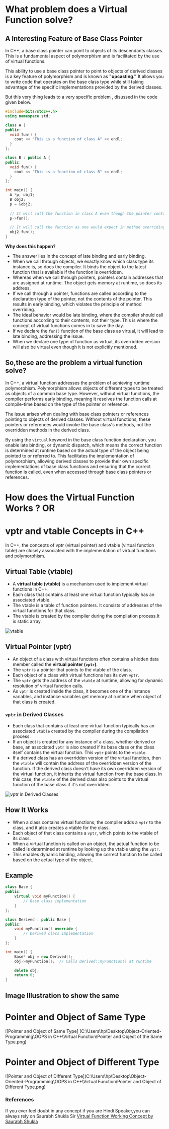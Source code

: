 # What problem does a Virtual Function solve?

## A Interesting Feature of Base Class Pointer

In C++, a base class pointer can point to objects of its descendants classes. This is a fundamental aspect of polymorphism and is facilitated by the use of virtual functions.

This ability to use a base class pointer to point to objects of derived classes is a key feature of polymorphism and is known as **"upcasting."** It allows you to write code that operates on the base class type while still taking advantage of the specific implementations provided by the derived classes.

But this very thing leads to a very specific problem , disussed in  the code given below.

```cpp
#include<bits/stdc++.h>
using namespace std;

class A {
public:
  void fun() {
    cout << "This is a function of class A" << endl;
  }
};

class B : public A {
public:
  void fun() {
    cout << "This is a function of class B" << endl;
  }
};

int main() {
  A *p, obj1;
  B obj2;
  p = &obj2;
  
  // It will call the function in class A even though the pointer contains the address of class type B;
  p->fun();

  // It will call the function as one would expect in method overriding case.
  obj2.fun();
}

```

**Why does this happen?**
  
  - The answer lies in the concept of late binding and early binding.
  - When we call through objects, we exactly know which class type its instance is, so does the compiler. It binds the object to the latest function that is available if the function is overridden.
  - Whereas when we call through pointers, pointers contain addresses that are assigned at runtime. The object gets memory at runtime, so does its address.
  - If we call through a pointer, functions are called according to the declaration type of the pointer, not the contents of the pointer. This results in early binding, which violates the principle of method overriding.
  - The ideal behavior would be late binding, where the compiler should call functions according to their contents, not their type. This is where the concept of virtual functions comes in to save the day.
  - If we declare the `fun()` function of the base class as virtual, it will lead to late binding, addressing the issue.
  - When we declare one type of function as virtual, its overridden version will also be virtual even though it is not explicitly mentioned.



## So,these are the problem a virtual function solve?

In C++, a virtual function addresses the problem of achieving runtime polymorphism. Polymorphism allows objects of different types to be treated as objects of a common base type. However, without virtual functions, the compiler performs early binding, meaning it resolves the function calls at compile-time based on the type of the pointer or reference.

The issue arises when dealing with base class pointers or references pointing to objects of derived classes. Without virtual functions, these pointers or references would invoke the base class's methods, not the overridden methods in the derived class.

By using the `virtual` keyword in the base class function declaration, you enable late binding, or dynamic dispatch, which means the correct function is determined at runtime based on the actual type of the object being pointed to or referred to. This facilitates the implementation of polymorphism, allowing derived classes to provide their own specific implementations of base class functions and ensuring that the correct function is called, even when accessed through base class pointers or references.

# How does the Virtual Function Works ? OR
                               
# vptr and vtable Concepts in C++

In C++, the concepts of vptr (virtual pointer) and vtable (virtual function table) are closely associated with the implementation of virtual functions and polymorphism. 

## Virtual Table (vtable)

- A **virtual table (vtable)** is a mechanism used to implement virtual functions in C++.
- Each class that contains at least one virtual function typically has an associated vtable.
- The vtable is a table of function pointers. It consists of addresses of the virtual functions for that class.
- The vtable is created by the compiler during the compilation process.It is static array.

![vtable](https://i.imgur.com/hX7cSS7.png)

## Virtual Pointer (vptr)

- An object of a class with virtual functions often contains a hidden data member called the **virtual pointer (`vptr`)**.
- The `vptr` is a pointer that points to the vtable of the class.
- Each object of a class with virtual functions has its own `vptr`.
- The `vptr` gets the address of the `vtable` at runtime, allowing for dynamic resolution of virtual function calls.
- As `vptr` is created inside the class, it becomes one of the instance variables, and instance variables get memory at runtime when object of that class is created.

### `vptr` in Derived Classes

- Each class that contains at least one virtual function typically has an associated `vtable` created by the compiler during the compilation process.
- If an object is created for any instance of a class, whether derived or base, an associated `vptr` is also created if its base class or the class itself contains the virtual function. This `vptr` points to the `vtable`.
- If a derived class has an overridden version of the virtual function, then the `vtable` will contain the address of the overridden version of the function. If the derived class doesn't have its own overridden version of the virtual function, it inherits the virtual function from the base class. In this case, the `vtable` of the derived class also points to the virtual function of the base class if it's not overridden.

![vptr in Derived Classes](https://i.imgur.com/AbxD2Wp.png)


## How It Works

- When a class contains virtual functions, the compiler adds a `vptr` to the class, and it also creates a vtable for the class.
- Each object of that class contains a `vptr`, which points to the vtable of its class.
- When a virtual function is called on an object, the actual function to be called is determined at runtime by looking up the vtable using the `vptr`.
- This enables dynamic binding, allowing the correct function to be called based on the actual type of the object.

## Example

```cpp
class Base {
public:
    virtual void myFunction() {
        // Base class implementation
    }
};

class Derived : public Base {
public:
    void myFunction() override {
        // Derived class implementation
    }
};

int main() {
    Base* obj = new Derived();
    obj->myFunction();  // Calls Derived::myFunction() at runtime

    delete obj;
    return 0;
}
```
## Image Illustration to show the same

 # Pointer and Object of Same Type
![Pointer and Object of Same Type]
(C:\Users\hp\Desktop\Object-Oriented-Programming\OOPS in C++\Virtual Function\Pointer and Object of the Same Type.png)
 # Pointer and Object of Different Type
![Pointer and Object of Different Type](C:\Users\hp\Desktop\Object-Oriented-Programming\OOPS in C++\Virtual Function\Pointer and Object of Different Type.png)


### References

If you ever feel doubt in any concept if you are Hindi Speaker,you can always rely on Saurabh Shukla Sir
[Virtual Function Working Concept by Saurabh Shukla](https://www.youtube.com/watch?v=Z_FiER8aAqM&t=12s)



